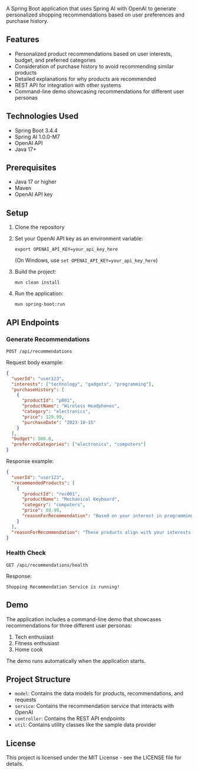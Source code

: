 A Spring Boot application that uses Spring AI with OpenAI to generate personalized shopping recommendations based on user preferences and purchase history.

## Features

- Personalized product recommendations based on user interests, budget, and preferred categories
- Consideration of purchase history to avoid recommending similar products
- Detailed explanations for why products are recommended
- REST API for integration with other systems
- Command-line demo showcasing recommendations for different user personas

## Technologies Used

- Spring Boot 3.4.4
- Spring AI 1.0.0-M7
- OpenAI API
- Java 17+

## Prerequisites

- Java 17 or higher
- Maven
- OpenAI API key

## Setup

1. Clone the repository
2. Set your OpenAI API key as an environment variable:
   ```
   export OPENAI_API_KEY=your_api_key_here
   ```
   (On Windows, use `set OPENAI_API_KEY=your_api_key_here`)

3. Build the project:
   ```
   mvn clean install
   ```

4. Run the application:
   ```
   mvn spring-boot:run
   ```

## API Endpoints

### Generate Recommendations

```
POST /api/recommendations
```

Request body example:
```json
{
  "userId": "user123",
  "interests": ["technology", "gadgets", "programming"],
  "purchaseHistory": [
    {
      "productId": "p001",
      "productName": "Wireless Headphones",
      "category": "electronics",
      "price": 129.99,
      "purchaseDate": "2023-10-15"
    }
  ],
  "budget": 500.0,
  "preferredCategories": ["electronics", "computers"]
}
```

Response example:
```json
{
  "userId": "user123",
  "recommendedProducts": [
    {
      "productId": "rec001",
      "productName": "Mechanical Keyboard",
      "category": "computers",
      "price": 89.99,
      "reasonForRecommendation": "Based on your interest in programming and technology, a mechanical keyboard would enhance your coding experience."
    }
  ],
  "reasonForRecommendation": "These products align with your interests in technology and programming, and are within your budget of $500."
}
```

### Health Check

```
GET /api/recommendations/health
```

Response:
```
Shopping Recommendation Service is running!
```

## Demo

The application includes a command-line demo that showcases recommendations for three different user personas:
1. Tech enthusiast
2. Fitness enthusiast
3. Home cook

The demo runs automatically when the application starts.

## Project Structure

- `model`: Contains the data models for products, recommendations, and requests
- `service`: Contains the recommendation service that interacts with OpenAI
- `controller`: Contains the REST API endpoints
- `util`: Contains utility classes like the sample data provider

## License

This project is licensed under the MIT License - see the LICENSE file for details.
